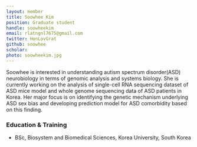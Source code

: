 ```yaml
---
layout: member
title: Soowhee Kim
position: Graduate student
handle: soowheekim
email: rlatngnl7675@gmail.com
twitter: HonLovGrat
github: soowhee
scholar: 
photo: soowheekim.jpg
---
```


Soowhee is interested in understanding autism spectrum disorder(ASD) neurobiology in terms of genomic analysis and systems biology. She is currently working on the analysis of single-cell RNA sequencing dataset of ASD mice model and whole genome sequencing data of ASD patients in Korea. Her major focus is on identifying the genetic mechanism underlying ASD sex bias and developing prediction model for ASD comorbidity based on this finding.

### Education & Training
- BSc, Biosystem and Biomedical Sciences, Korea University, South Korea
